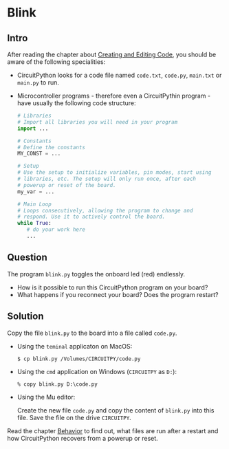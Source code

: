 # Blink

## Intro

After reading the chapter about [Creating and Editing Code](https://learn.adafruit.com/welcome-to-circuitpython/creating-and-editing-code), you should be aware of the following specialities:

- CircuitPython looks for a code file named `code.txt`, `code.py`, `main.txt` or `main.py` to run.

- Microcontroller programs - therefore even a CircuitPythin program - have usually the following code structure:

  ```python
  # Libraries
  # Import all libraries you will need in your program
  import ...

  # Constants
  # Define the constants
  MY_CONST = ...

  # Setup
  # Use the setup to initialize variables, pin modes, start using
  # libraries, etc. The setup will only run once, after each
  # powerup or reset of the board.
  my_var = ...

  # Main Loop
  # Loops consecutively, allowing the program to change and
  # respond. Use it to actively control the board.
  while True:
     # do your work here
     ...
  ```

## Question

The program `blink.py` toggles the onboard led (red) endlessly.

 - How is it possible to run this CircuitPython program on your board?
 - What happens if you reconnect your board? Does the program restart?

## Solution

Copy the file `blink.py` to the board into a file called `code.py`. 

- Using the `teminal` applicaton on MacOS:

  ```shell
  $ cp blink.py /Volumes/CIRCUITPY/code.py
  ```

- Using the `cmd` application on Windows (`CIRCUITPY` as `D:`):

  ```shell
  % copy blink.py D:\code.py
  ```

- Using the Mu editor:

  Create the new file `code.py` and copy the content of `blink.py` into this file. Save the file on the drive `CIRCUITPY`.

Read the chapter [Behavior](https://circuitpython.readthedocs.io/en/5.3.x/docs/index.html#behavior) to find out, what files are run after a restart and how CircuitPython recovers from a powerup or reset.


